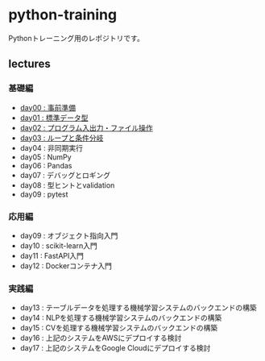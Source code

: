 # python-training

Pythonトレーニング用のレポジトリです。

## lectures

### 基礎編

- [day00 : 事前準備                      ](./doc/lecture/prepare/README.md)
- [day01 : 標準データ型                  ](./doc/lecture/std-data-type/README.md)
- [day02 : プログラム入出力・ファイル操作](./doc/lecture/input-output/README.md)
- [day03 : ループと条件分岐              ](./doc/lecture/iterator-generator-branch/README.md)
- day04 : 非同期実行
- day05 : NumPy               
- day06 : Pandas              
- day07 : デバッグとロギング  
- day08 : 型ヒントとvalidation
- day09 : pytest              

### 応用編

- day09 : オブジェクト指向入門
- day10 : scikit-learn入門    
- day11 : FastAPI入門         
- day12 : Dockerコンテナ入門  

### 実践編

- day13 : テーブルデータを処理する機械学習システムのバックエンドの構築
- day14 : NLPを処理する機械学習システムのバックエンドの構築           
- day15 : CVを処理する機械学習システムのバックエンドの構築            
- day16 : 上記のシステムをAWSにデプロイする検討                       
- day17 : 上記のシステムをGoogle Cloudにデプロイする検討              
